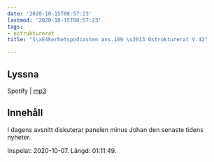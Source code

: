 ```yaml
---
date: '2020-10-15T08:57:23'
lastmod: '2020-10-15T08:57:23'
tags:
- ostrukturerat
title: "S\xE4kerhetspodcasten avs.189 \u2013 Ostrukturerat V.42"

---
```

## Lyssna

Spotify \| [mp3](https://traffic.libsyn.com/secure/sakerhetspodcasten/2020-10-07_Sakerhetspodcasten_Ostrukt.mp3)

## Innehåll

I dagens avsnitt diskuterar panelen minus Johan den senaste tidens nyheter.

Inspelat: 2020-10-07. Längd: 01:11:49.


